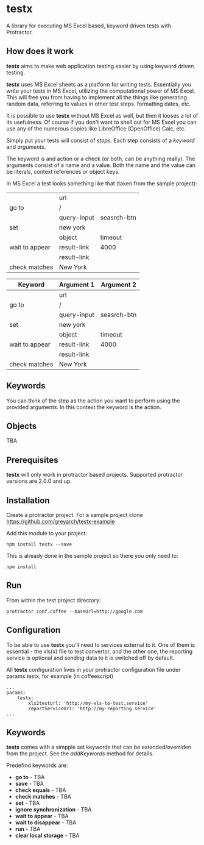 testx
=====

A library for executing MS Excel based, keyword driven tests with Protractor.

## How does it work
**testx** aims to make web application testing easier by using keyword driven testing.

**testx** uses MS Excel sheets as a platform for writing tests.
Essentially you write your tests in MS Excel, utilizing the computational power of MS Excel.
This will free you from having to implement all the things like generating random data, referring to values in other test steps. formatting dates, etc.

It is possible to use **testx** without MS Excel as well, but then it looses a lot of its usefulness.
Of course if you don't want to shell out for MS Excel you can use any of the numerous copies like LibreOffice (OpenOffice) Calc, etc.

Simply put your tests will consist of *steps*. Each step consists of a *keyword* and *arguments*.

The keyword is and action or a check (or both, can be anything really).
The arguments consist of a name and a value. Both the name and the value can be literals, context references or object keys.

In MS Excel a test looks something like that (taken from the sample project):

<table>
		<tr> <td></td> <td>url</td> </tr>
		<tr> <td>go to</td> <td>/</td> </tr>
		<tr> <td></td> <td>query-input</td> <td>seasrch-btn</td> </tr>
		<tr> <td>set</td> <td>new york</td> <td></td> </tr>
		<tr> <td></td> <td>object</td> <td>timeout</td> </tr>
		<tr> <td>wait to appear</td> <td>result-link</td> <td>4000</td> </tr>
		<tr> <td></td> <td>result-link</td> </tr>
		<tr> <td>check matches</td> <td>New York</td> </tr>
</table>

| Keyword      | Argument 1 | Argument 2 |
| ------------ | ----------- | ----------- |
|              |url          ||
| go to         |/            ||
|              |query-input  |seasrch-btn|
| set           |new york     ||
|              |object       |timeout|
| wait to appear|result-link  |4000|
|              |result-link  ||
| check matches |New York     ||

Keywords
--------
You can think of the step as the action you want to perform using the provided arguments.
In this context the keyword is the action.

Objects
-------

TBA


## Prerequisites

**testx** will only work in protractor based projects. Supported protractor versions are 2.0.0 and up.

## Installation

Create a protractor project. For a sample project clone https://github.com/greyarch/testx-example

Add this module to your project:

	npm install testx --save

This is already done in the sample project so there you only need to:

	npm install

## Run

From within the test project directory:

	protractor conf.coffee --baseUrl=http://google.com

## Configuration

To be able to use **testx** you'll need to services external to it.
One of them is essential - the xls(x) file to test convertor,
and the other one, the reporting service is optional and sending data to it is switched off by default.

All **testx** configuration lives in your protractor configuration file under params.testx, for example (in coffeescript)

	...
	params:
		testx:
			xls2testUrl: 'http://my-xls-to-test.service'
			reportServiceUrl: 'http://my-reporting.service'
	...

## Keywords

**testx** comes with a simpple set keywords that can be extended/overriden from the project.
See the *addKeywords* method for details.

Predefind keywords are:

- **go to** - TBA
- **save** - TBA
- **check equals** - TBA
- **check matches** - TBA
- **set** - TBA
- **ignore synchronization** - TBA
- **wait to appear** - TBA
- **wait to disappear** - TBA
- **run** - TBA
- **clear local storage** - TBA
